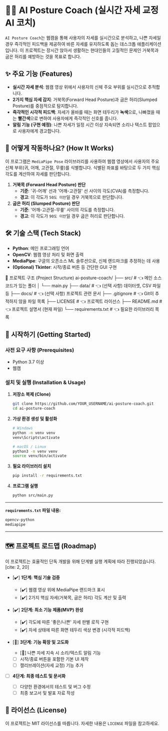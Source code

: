 # 🏋️‍♂️ AI Posture Coach (실시간 자세 교정 AI 코치)

`AI Posture Coach`는 웹캠을 통해 사용자의 자세를 실시간으로 분석하고, 나쁜 자세일 경우 즉각적인 피드백을 제공하여 바른 자세를 유지하도록 돕는 데스크톱 애플리케이션입니다. 이 프로젝트는 장시간 앉아서 생활하는 현대인들의 고질적인 문제인 거북목과 굽은 허리를 예방하는 것을 목표로 합니다.


## ✨ 주요 기능 (Features)

  * **실시간 자세 분석**: 웹캠 영상 위에서 사용자의 신체 주요 부위를 실시간으로 추적합니다.
  * **2가지 핵심 자세 감지**: 거북목(Forward Head Posture)과 굽은 허리(Slumped Posture)를 중점적으로 탐지합니다. 
  * **즉각적인 시각적 피드백**: 자세가 올바를 때는 화면 테두리가 **녹색**으로, 나빠졌을 때는 **빨간색**으로 변하여 사용자에게 즉각적인 신호를 줍니다.
  * **알림 기능 (구현 예정)**: 나쁜 자세가 일정 시간 이상 지속되면 소리나 텍스트 팝업으로 사용자에게 경고합니다.

## 🤔 어떻게 작동하나요? (How It Works)

이 프로그램은 `MediaPipe Pose` 라이브러리를 사용하여 웹캠 영상에서 사용자의 주요 신체 부위(귀, 어깨, 고관절, 무릎)를 식별합니다. 식별된 좌표를 바탕으로 두 가지 핵심 각도를 계산하여 자세를 판단합니다.

1.  **거북목 (Forward Head Posture) 판단**
      * **기준**: '귀-어깨' 선과 '어깨-고관절' 선 사이의 각도(CVA)를 측정합니다.
      * **경고**: 이 각도가 `50도 미만`일 경우 거북목으로 판단합니다.
2.  **굽은 허리 (Slumped Posture) 판단**
      * **기준**: '어깨-고관절-무릎' 사이의 각도를 측정합니다. 
      * **경고**: 이 각도가 `90도 미만`일 경우 굽은 허리로 판단합니다. 

## 🛠️ 기술 스택 (Tech Stack)

  * **Python**: 메인 프로그래밍 언어 
  * **OpenCV**: 웹캠 영상 처리 및 화면 출력 
  * **MediaPipe**: 구글의 오픈소스 ML 솔루션으로, 신체 랜드마크를 추정하는 데 사용 
  * **(Optional) Tkinter**: 시작/종료 버튼 등 간단한 GUI 구현

📂 프로젝트 구조 (Project Structure)
ai-posture-coach/
├── src/                  # 👈 메인 소스 코드가 있는 폴더
│   └── main.py
├── data/                 # 👈 (선택 사항) 데이터셋, CSV 파일 등
├── docs/                 # 👈 (선택 사항) 프로젝트 관련 문서
├── .gitignore            # 👈 Git이 추적하지 않을 파일 목록
├── LICENSE               # 👈 프로젝트 라이선스
├── README.md             # 👈 프로젝트 설명서 (현재 파일)
└── requirements.txt      # 👈 필요한 라이브러리 목록     

## 🚀 시작하기 (Getting Started)

### 사전 요구 사항 (Prerequisites)

  * Python 3.7 이상
  * 웹캠

### 설치 및 실행 (Installation & Usage)

1.  **저장소 복제 (Clone)**

    ```bash
    git clone https://github.com/YOUR_USERNAME/ai-posture-coach.git
    cd ai-posture-coach
    ```

2.  **가상 환경 생성 및 활성화**

    ```bash
    # Windows
    python -m venv venv
    venv\Scripts\activate

    # macOS / Linux
    python3 -m venv venv
    source venv/bin/activate
    ```

3.  **필요 라이브러리 설치**

    ```bash
    pip install -r requirements.txt
    ```

4.  **프로그램 실행**

    ```bash
    python src/main.py
    ```

-----

**`requirements.txt` 파일 내용:**

```txt
opencv-python
mediapipe
```

-----

## 🗺️ 프로젝트 로드맵 (Roadmap)

이 프로젝트는 효율적인 단독 개발을 위해 단계별 실행 계획에 따라 진행되었습니다. [cite: 2, 20]

  * [✔️] **1단계: 핵심 기술 검증**

      * [✔️] 웹캠 영상 위에 MediaPipe 랜드마크 표시
      * [✔️] 2가지 핵심 자세(거북목, 굽은 허리) 각도 계산 및 출력 

  * [✔️] **2단계: 최소 기능 제품(MVP) 완성** 

      * [✔️] 각도에 따른 '좋은/나쁜' 자세 판별 로직 구현 
      * [✔️] 자세 상태에 따른 화면 테두리 색상 변경 (시각적 피드백) 

  * [🚧] **3단계: 기능 확장 및 고도화** 

      * [🚧] 나쁜 자세 지속 시 소리/텍스트 알림 기능 
      * [ ] 시작/종료 버튼을 포함한 기본 UI 제작 
      * [ ] 캘리브레이션(자세 교정) 기능 추가 

  * [ ] **4단계: 최종 테스트 및 문서화** 

      * [ ] 다양한 환경에서의 테스트 및 버그 수정 
      * [ ] 최종 보고서 및 발표 자료 작성 

## 📄 라이선스 (License)

이 프로젝트는 MIT 라이선스를 따릅니다. 자세한 내용은 `LICENSE` 파일을 참고하세요.
